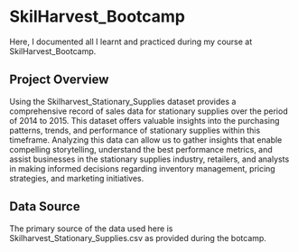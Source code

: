 # SkilHarvest_Bootcamp

Here, I documented all I learnt and practiced during my course at SkilHarvest_Bootcamp.

## Project Overview
Using the Skilharvest_Stationary_Supplies dataset provides a comprehensive record of sales data for stationary supplies over the period of 2014 to 2015. This dataset offers valuable insights into the purchasing patterns, trends, and performance of stationary supplies within this timeframe. Analyzing this data can allow us to gather insights that enable compelling storytelling, understand the best performance metrics, and assist businesses in the stationary supplies industry, retailers, and analysts in making informed decisions regarding inventory management, pricing strategies, and marketing initiatives.
## Data Source
The primary source of the data used here is Skilharvest_Stationary_Supplies.csv as provided during the botcamp.











